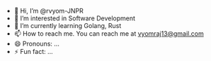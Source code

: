- 👋 Hi, I’m @rvyom-JNPR
- 👀 I’m interested in Software Development
- 🌱 I’m currently learning Golang, Rust
- 📫 How to reach me. You can reach me at vyomraj13@gmail.com
- 😄 Pronouns: ...
- ⚡ Fun fact: ...

<!---
rvyom-JNPR/rvyom-JNPR is a ✨ special ✨ repository because its `README.md` (this file) appears on your GitHub profile.
You can click the Preview link to take a look at your changes.
--->
